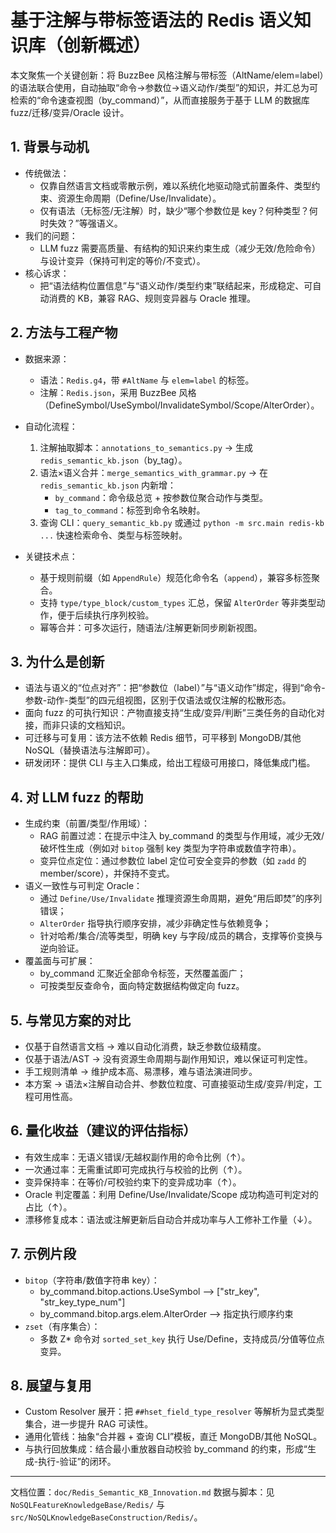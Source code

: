 # 基于注解与带标签语法的 Redis 语义知识库（创新概述）

本文聚焦一个关键创新：将 BuzzBee 风格注解与带标签（AltName/elem=label）的语法联合使用，自动抽取“命令→参数位→语义动作/类型”的知识，并汇总为可检索的“命令速查视图（by_command）”，从而直接服务于基于 LLM 的数据库 fuzz/迁移/变异/Oracle 设计。

## 1. 背景与动机
- 传统做法：
  - 仅靠自然语言文档或零散示例，难以系统化地驱动隐式前置条件、类型约束、资源生命周期（Define/Use/Invalidate）。
  - 仅有语法（无标签/无注解）时，缺少“哪个参数位是 key？何种类型？何时失效？”等强语义。
- 我们的问题：
  - LLM fuzz 需要高质量、有结构的知识来约束生成（减少无效/危险命令）与设计变异（保持可判定的等价/不变式）。
- 核心诉求：
  - 把“语法结构位置信息”与“语义动作/类型约束”联结起来，形成稳定、可自动消费的 KB，兼容 RAG、规则变异器与 Oracle 推理。

## 2. 方法与工程产物
- 数据来源：
  - 语法：`Redis.g4`，带 `#AltName` 与 `elem=label` 的标签。
  - 注解：`Redis.json`，采用 BuzzBee 风格（DefineSymbol/UseSymbol/InvalidateSymbol/Scope/AlterOrder）。
- 自动化流程：
  1) 注解抽取脚本：`annotations_to_semantics.py` → 生成 `redis_semantic_kb.json`（by_tag）。
  2) 语法×语义合并：`merge_semantics_with_grammar.py` → 在 `redis_semantic_kb.json` 内新增：
     - `by_command`：命令级总览 + 按参数位聚合动作与类型。
     - `tag_to_command`：标签到命令名映射。
  3) 查询 CLI：`query_semantic_kb.py` 或通过 `python -m src.main redis-kb ...` 快速检索命令、类型与标签映射。

- 关键技术点：
  - 基于规则前缀（如 `AppendRule`）规范化命令名（`append`），兼容多标签聚合。
  - 支持 `type/type_block/custom_types` 汇总，保留 `AlterOrder` 等非类型动作，便于后续执行序列校验。
  - 幂等合并：可多次运行，随语法/注解更新同步刷新视图。

## 3. 为什么是创新
- 语法与语义的“位点对齐”：把“参数位（label）”与“语义动作”绑定，得到“命令-参数-动作-类型”的四元组视图，区别于仅语法或仅注解的松散形态。
- 面向 fuzz 的可执行知识：产物直接支持“生成/变异/判断”三类任务的自动化对接，而非只读的文档知识。
- 可迁移与可复用：该方法不依赖 Redis 细节，可平移到 MongoDB/其他 NoSQL（替换语法与注解即可）。
- 研发闭环：提供 CLI 与主入口集成，给出工程级可用接口，降低集成门槛。

## 4. 对 LLM fuzz 的帮助
- 生成约束（前置/类型/作用域）：
  - RAG 前置过滤：在提示中注入 by_command 的类型与作用域，减少无效/破坏性生成（例如对 `bitop` 强制 key 类型为字符串或数值字符串）。
  - 变异位点定位：通过参数位 label 定位可安全变异的参数（如 `zadd` 的 member/score），并保持不变式。
- 语义一致性与可判定 Oracle：
  - 通过 `Define/Use/Invalidate` 推理资源生命周期，避免“用后即焚”的序列错误；
  - `AlterOrder` 指导执行顺序安排，减少非确定性与依赖竞争；
  - 针对哈希/集合/流等类型，明确 key 与字段/成员的耦合，支撑等价变换与逆向验证。
- 覆盖面与可扩展：
  - by_command 汇聚近全部命令标签，天然覆盖面广；
  - 可按类型反查命令，面向特定数据结构做定向 fuzz。

## 5. 与常见方案的对比
- 仅基于自然语言文档 → 难以自动化消费，缺乏参数位级精度。
- 仅基于语法/AST → 没有资源生命周期与副作用知识，难以保证可判定性。
- 手工规则清单 → 维护成本高、易漂移，难与语法演进同步。
- 本方案 → 语法×注解自动合并、参数位粒度、可直接驱动生成/变异/判定，工程可用性高。

## 6. 量化收益（建议的评估指标）
- 有效生成率：无语义错误/无越权副作用的命令比例（↑）。
- 一次通过率：无需重试即可完成执行与校验的比例（↑）。
- 变异保持率：在等价/可校验约束下的变异成功率（↑）。
- Oracle 判定覆盖：利用 Define/Use/Invalidate/Scope 成功构造可判定对的占比（↑）。
- 漂移修复成本：语法或注解更新后自动合并成功率与人工修补工作量（↓）。

## 7. 示例片段
- `bitop`（字符串/数值字符串 key）：
  - by_command.bitop.actions.UseSymbol ⟶ ["str_key", "str_key_type_num"]
  - by_command.bitop.args.elem.AlterOrder ⟶ 指定执行顺序约束
- `zset`（有序集合）：
  - 多数 Z* 命令对 `sorted_set_key` 执行 Use/Define，支持成员/分值等位点变异。

## 8. 展望与复用
- Custom Resolver 展开：把 `##hset_field_type_resolver` 等解析为显式类型集合，进一步提升 RAG 可读性。
- 通用化管线：抽象“合并器 + 查询 CLI”模板，直迁 MongoDB/其他 NoSQL。
- 与执行回放集成：结合最小重放器自动校验 by_command 的约束，形成“生成-执行-验证”的闭环。

---

文档位置：`doc/Redis_Semantic_KB_Innovation.md`
数据与脚本：见 `NoSQLFeatureKnowledgeBase/Redis/` 与 `src/NoSQLKnowledgeBaseConstruction/Redis/`。
